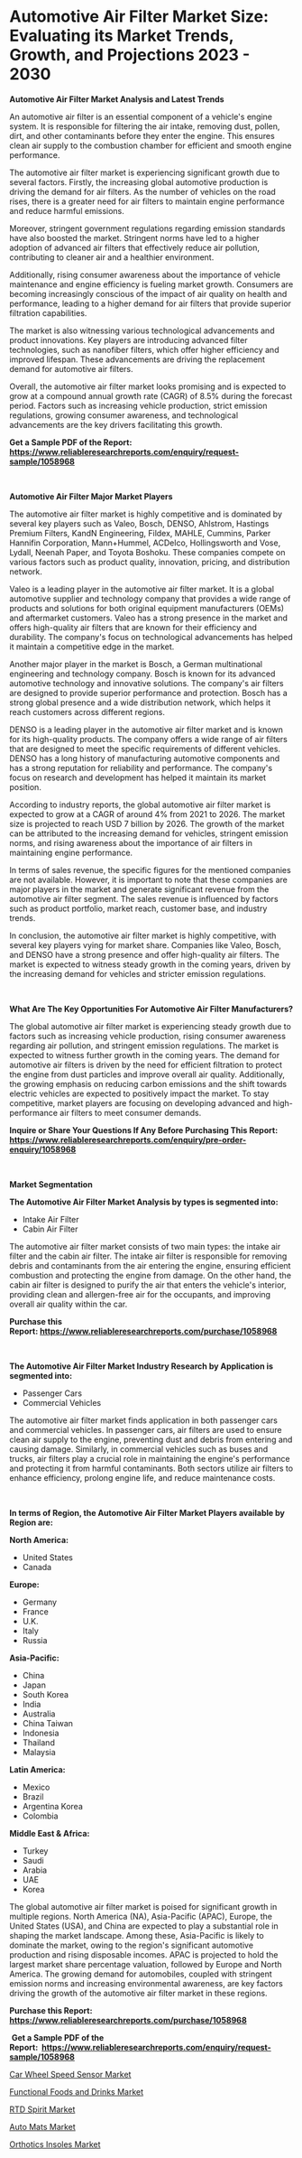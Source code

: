 <p><h1>Automotive Air Filter Market Size: Evaluating its Market Trends, Growth, and Projections 2023 - 2030</h1></p><p><strong>Automotive Air Filter Market Analysis and Latest Trends</strong></p>
<p><p>An automotive air filter is an essential component of a vehicle's engine system. It is responsible for filtering the air intake, removing dust, pollen, dirt, and other contaminants before they enter the engine. This ensures clean air supply to the combustion chamber for efficient and smooth engine performance.</p><p>The automotive air filter market is experiencing significant growth due to several factors. Firstly, the increasing global automotive production is driving the demand for air filters. As the number of vehicles on the road rises, there is a greater need for air filters to maintain engine performance and reduce harmful emissions.</p><p>Moreover, stringent government regulations regarding emission standards have also boosted the market. Stringent norms have led to a higher adoption of advanced air filters that effectively reduce air pollution, contributing to cleaner air and a healthier environment.</p><p>Additionally, rising consumer awareness about the importance of vehicle maintenance and engine efficiency is fueling market growth. Consumers are becoming increasingly conscious of the impact of air quality on health and performance, leading to a higher demand for air filters that provide superior filtration capabilities.</p><p>The market is also witnessing various technological advancements and product innovations. Key players are introducing advanced filter technologies, such as nanofiber filters, which offer higher efficiency and improved lifespan. These advancements are driving the replacement demand for automotive air filters.</p><p>Overall, the automotive air filter market looks promising and is expected to grow at a compound annual growth rate (CAGR) of 8.5% during the forecast period. Factors such as increasing vehicle production, strict emission regulations, growing consumer awareness, and technological advancements are the key drivers facilitating this growth.</p></p>
<p><strong>Get a Sample PDF of the Report:&nbsp; <a href="https://www.reliableresearchreports.com/enquiry/request-sample/1058968">https://www.reliableresearchreports.com/enquiry/request-sample/1058968</a></strong></p>
<p>&nbsp;</p>
<p><strong>Automotive Air Filter Major Market Players</strong></p>
<p><p>The automotive air filter market is highly competitive and is dominated by several key players such as Valeo, Bosch, DENSO, Ahlstrom, Hastings Premium Filters, KandN Engineering, Fildex, MAHLE, Cummins, Parker Hannifin Corporation, Mann+Hummel, ACDelco, Hollingsworth and Vose, Lydall, Neenah Paper, and Toyota Boshoku. These companies compete on various factors such as product quality, innovation, pricing, and distribution network.</p><p>Valeo is a leading player in the automotive air filter market. It is a global automotive supplier and technology company that provides a wide range of products and solutions for both original equipment manufacturers (OEMs) and aftermarket customers. Valeo has a strong presence in the market and offers high-quality air filters that are known for their efficiency and durability. The company's focus on technological advancements has helped it maintain a competitive edge in the market.</p><p>Another major player in the market is Bosch, a German multinational engineering and technology company. Bosch is known for its advanced automotive technology and innovative solutions. The company's air filters are designed to provide superior performance and protection. Bosch has a strong global presence and a wide distribution network, which helps it reach customers across different regions.</p><p>DENSO is a leading player in the automotive air filter market and is known for its high-quality products. The company offers a wide range of air filters that are designed to meet the specific requirements of different vehicles. DENSO has a long history of manufacturing automotive components and has a strong reputation for reliability and performance. The company's focus on research and development has helped it maintain its market position.</p><p>According to industry reports, the global automotive air filter market is expected to grow at a CAGR of around 4% from 2021 to 2026. The market size is projected to reach USD 7 billion by 2026. The growth of the market can be attributed to the increasing demand for vehicles, stringent emission norms, and rising awareness about the importance of air filters in maintaining engine performance.</p><p>In terms of sales revenue, the specific figures for the mentioned companies are not available. However, it is important to note that these companies are major players in the market and generate significant revenue from the automotive air filter segment. The sales revenue is influenced by factors such as product portfolio, market reach, customer base, and industry trends.</p><p>In conclusion, the automotive air filter market is highly competitive, with several key players vying for market share. Companies like Valeo, Bosch, and DENSO have a strong presence and offer high-quality air filters. The market is expected to witness steady growth in the coming years, driven by the increasing demand for vehicles and stricter emission regulations.</p></p>
<p>&nbsp;</p>
<p><strong>What Are The Key Opportunities For Automotive Air Filter Manufacturers?</strong></p>
<p><p>The global automotive air filter market is experiencing steady growth due to factors such as increasing vehicle production, rising consumer awareness regarding air pollution, and stringent emission regulations. The market is expected to witness further growth in the coming years. The demand for automotive air filters is driven by the need for efficient filtration to protect the engine from dust particles and improve overall air quality. Additionally, the growing emphasis on reducing carbon emissions and the shift towards electric vehicles are expected to positively impact the market. To stay competitive, market players are focusing on developing advanced and high-performance air filters to meet consumer demands.</p></p>
<p><strong>Inquire or Share Your Questions If Any Before Purchasing This Report: <a href="https://www.reliableresearchreports.com/enquiry/pre-order-enquiry/1058968">https://www.reliableresearchreports.com/enquiry/pre-order-enquiry/1058968</a></strong></p>
<p>&nbsp;</p>
<p><strong>Market Segmentation</strong></p>
<p><strong>The Automotive Air Filter Market Analysis by types is segmented into:</strong></p>
<p><ul><li>Intake Air Filter</li><li>Cabin Air Filter</li></ul></p>
<p><p>The automotive air filter market consists of two main types: the intake air filter and the cabin air filter. The intake air filter is responsible for removing debris and contaminants from the air entering the engine, ensuring efficient combustion and protecting the engine from damage. On the other hand, the cabin air filter is designed to purify the air that enters the vehicle's interior, providing clean and allergen-free air for the occupants, and improving overall air quality within the car.</p></p>
<p><strong>Purchase this Report:&nbsp;<a href="https://www.reliableresearchreports.com/purchase/1058968">https://www.reliableresearchreports.com/purchase/1058968</a></strong></p>
<p>&nbsp;</p>
<p><strong>The Automotive Air Filter Market Industry Research by Application is segmented into:</strong></p>
<p><ul><li>Passenger Cars</li><li>Commercial Vehicles</li></ul></p>
<p><p>The automotive air filter market finds application in both passenger cars and commercial vehicles. In passenger cars, air filters are used to ensure clean air supply to the engine, preventing dust and debris from entering and causing damage. Similarly, in commercial vehicles such as buses and trucks, air filters play a crucial role in maintaining the engine's performance and protecting it from harmful contaminants. Both sectors utilize air filters to enhance efficiency, prolong engine life, and reduce maintenance costs.</p></p>
<p>&nbsp;</p>
<p><strong>In terms of Region, the Automotive Air Filter Market Players available by Region are:</strong></p>
<p>
    <p> <strong> North America: </strong>
        <ul>
            <li>United States</li>
            <li>Canada</li>
        </ul>
        </p> 
    <p> <strong> Europe: </strong>
        <ul>
            <li>Germany</li>
            <li>France</li>
            <li>U.K.</li>
            <li>Italy</li>
            <li>Russia</li>
        </ul>
        </p> 
    <p> <strong> Asia-Pacific: </strong>
        <ul>
            <li>China</li>
            <li>Japan</li>
            <li>South Korea</li>
            <li>India</li>
            <li>Australia</li>
            <li>China Taiwan</li>
            <li>Indonesia</li>
            <li>Thailand</li>
            <li>Malaysia</li>
        </ul>
        </p> 
    <p> <strong> Latin America: </strong>
        <ul>
            <li>Mexico</li>
            <li>Brazil</li>
            <li>Argentina Korea</li>
            <li>Colombia</li>
        </ul>
        </p> 
    <p> <strong> Middle East & Africa: </strong>
        <ul>
            <li>Turkey</li>
            <li>Saudi</li>
            <li>Arabia</li>
            <li>UAE</li>
            <li>Korea</li>
        </ul>
    </p>
    </p>
<p><p>The global automotive air filter market is poised for significant growth in multiple regions. North America (NA), Asia-Pacific (APAC), Europe, the United States (USA), and China are expected to play a substantial role in shaping the market landscape. Among these, Asia-Pacific is likely to dominate the market, owing to the region's significant automotive production and rising disposable incomes. APAC is projected to hold the largest market share percentage valuation, followed by Europe and North America. The growing demand for automobiles, coupled with stringent emission norms and increasing environmental awareness, are key factors driving the growth of the automotive air filter market in these regions.</p></p>
<p><strong>Purchase this Report: <a href="https://www.reliableresearchreports.com/purchase/1058968">https://www.reliableresearchreports.com/purchase/1058968</a></strong></p>
<p>&nbsp;<strong>Get a Sample PDF of the Report:&nbsp;&nbsp;<a href="https://www.reliableresearchreports.com/enquiry/request-sample/1058968">https://www.reliableresearchreports.com/enquiry/request-sample/1058968</a></strong></p>
<p><strong></strong></p>
<p><p><a href="https://github.com/NorbertYates/Market-Research-Report-List-2/blob/main/car-wheel-speed-sensor-market.md">Car Wheel Speed Sensor Market</a></p><p><a href="https://www.linkedin.com/pulse/functional-foods-drinks-market-challenges-opportunities-1rvme/">Functional Foods and Drinks Market</a></p><p><a href="https://www.linkedin.com/pulse/decoding-rtd-spirit-market-deep-dive-latest-trends-segmentation-2ayte/">RTD Spirit Market</a></p><p><a href="https://medium.com/@there.mix.bring/auto-mats-market-comprehensive-assessment-by-type-application-and-geography-b68d041ea872">Auto Mats Market</a></p><p><a href="https://medium.com/@read.code.store/orthotics-insoles-market-outlook-industry-overview-and-forecast-2023-to-2030-1800eba2999d">Orthotics Insoles Market</a></p></p>